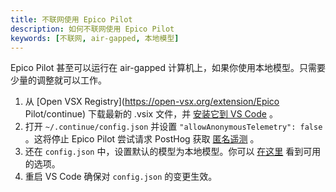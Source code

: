 ```yaml
---
title: 不联网使用 Epico Pilot
description: 如何不联网使用 Epico Pilot
keywords: [不联网, air-gapped, 本地模型]
---
```


Epico Pilot 甚至可以运行在 air-gapped 计算机上，如果你使用本地模型。只需要少量的调整就可以工作。

1. 从 [Open VSX Registry](https://open-vsx.org/extension/Epico Pilot/continue) 下载最新的 .vsix 文件，并 [安装它到 VS Code](https://code.visualstudio.com/docs/editor/extension-marketplace#_install-from-a-vsix) 。
2. 打开 `~/.continue/config.json` 并设置 `"allowAnonymousTelemetry": false` 。这将停止 Epico Pilot 尝试请求 PostHog 获取 [匿名遥测](../../telemetry.md) 。
3. 还在 `config.json` 中，设置默认的模型为本地模型。你可以 [在这里](../model-providers/) 看到可用的选项。
4. 重启 VS Code 确保对 `config.json` 的变更生效。
